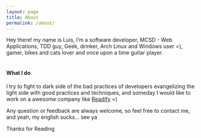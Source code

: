 ```yaml
---
layout: page
title: About
permalink: /about/
---
```


Hey there! my name is Luis, I’m a software developer, MCSD - Web Applications, TDD guy, Geek, drinker, Arch Linux and Windows user =), gamer, bikes and cats lover and once upon a time guitar player.
<br>
<br>

#### What I do

I try to fight to dark side of the bad practices of developers evangelizing the light side with good practices and techniques, and someday I would like to work on a awesome company like [Readify](http://readify.net/) =)

Any question or feedback are always welcome, so feel free to contact me, and yeah, 
my english sucks…  see ya

Thanks for Reading

